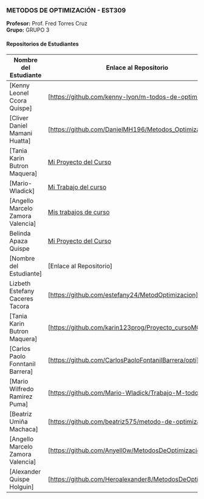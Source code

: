
### METODOS DE OPTIMIZACIÓN - EST309
**Profesor:** Prof. Fred Torres Cruz  
**Grupo:** GRUPO 3

#### Repositorios de Estudiantes
| Nombre del Estudiante | Enlace al Repositorio |
|--------------|-----------------|
| [Kenny Leonel Ccora Quispe] | [https://github.com/kenny-lyon/m-todos-de-optimizaci-n] |
| [Cliver Daniel Mamani Huatta] | [https://github.com/DanielMH196/Metodos_Optimizacion] |
| [Tania Karin Butron Maquera] | [Mi Proyecto del Curso](https://github.com/karin123prog/Proyecto_cursoMO.git) |
| [Mario-Wladick] | [Mi Trabajo del curso](https://github.com/Mario-Wladick/Trabajo-M-todos-) |
| [Angello Marcelo Zamora Valencia] | [Mis trabajos de curso](https://github.com/Anyell0w/MetodosDeOptimizacion) |
| Belinda Apaza Quispe | [Mi Proyecto del Curso](https://github.com/Beli468/Proyecto_cursoMo) |
| [Nombre del Estudiante] | [Enlace al Repositorio] |
| Lizbeth Estefany Caceres Tacora | [https://github.com/estefany24/MetodOptimizacion] |
| [Tania Karin Butron Maquera] | [https://github.com/karin123prog/Proyecto_cursoMO] |
| [Carlos Paolo Fonntanil Barrera] | [https://github.com/CarlosPaoloFontanilBarrera/opti] |
| [Mario Wilfredo Ramirez Puma] | [https://github.com/Mario-Wladick/Trabajo-M-todos-] |
| [Beatriz Umiña Machaca] | [https://github.com/beatriz575/metodo-de-optimizacion] |
| [Angello Marcelo Zamora Valencia] | [https://github.com/Anyell0w/MetodosDeOptimizacion] |
| [Alexander Quispe Holguin] | [https://github.com/Heroalexander8/MetodosDeOptimizacion] |
